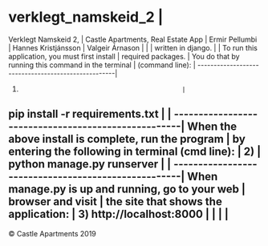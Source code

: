 # verklegt_namskeid_2                               |
Verklegt Namskeid 2,                                |
Castle Apartments, Real Estate App                  |
Ermir Pellumbi                                      |
Hannes Kristjánsson                                 |
Valgeir Árnason                                     |
                                                    |
                                                    |
written in django.                                  |
                                                    |
To run this application, you must first install     |
required packages.                                  |
You do that by running this command in the terminal |
(command line):                                     |
----------------------------------------------------|
1)                                                  |
pip install -r requirements.txt                     |
                                                    |
----------------------------------------------------|
When the above install is complete, run the program |
by entering the following in terminal (cmd line):   |
2)                                                  |
python manage.py runserver                          |
                                                    |
----------------------------------------------------|
When manage.py is up and running, go to your web    |
browser and visit                                   |
the site that shows the application:                |
3) http://localhost:8000                            |
                                                    |
                                                    |
                                                    |
-----------------------------------------------------
© Castle Apartments 2019